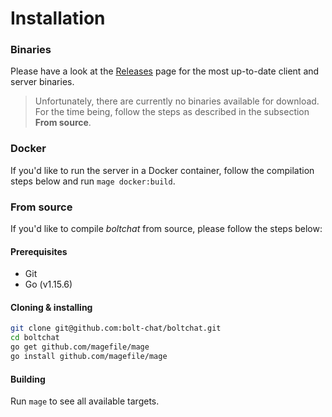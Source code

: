 # Installation

### Binaries
Please have a look at the [Releases](https://github.com/bolt-chat/boltchat/releases) page for the most
up-to-date client and server binaries.
> Unfortunately, there are currently no binaries available for download. For the time being,
> follow the steps as described in the subsection **From source**.

### Docker
If you'd like to run the server in a Docker container, follow the compilation steps below and run `mage docker:build`.

### From source
If you'd like to compile _boltchat_ from source, please follow the steps below:

#### Prerequisites
* Git
* Go (v1.15.6)

#### Cloning & installing
```bash
git clone git@github.com:bolt-chat/boltchat.git
cd boltchat
go get github.com/magefile/mage
go install github.com/magefile/mage
```

#### Building
Run `mage` to see all available targets.
